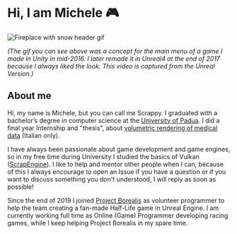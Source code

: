 # Hi, I am Michele 🎮

![Fireplace with snow header gif](https://github.com/ScrappyCocco/ScrappyCocco/blob/master/fireplace.gif?raw=true)

*(The gif you can see above was a concept for the main menu of a game I made in Unity in mid-2016. I later remade it in Unreal4 at the end of 2017 because I always liked the look. This video is captured from the Unreal Version.)*

## About me

Hi, my name is Michele, but you can call me Scrappy.
I graduated with a bachelor’s degree in computer science at the [University of Padua](https://www.unipd.it/en/). I did a final year Internship and "thesis", about [volumetric rendering of medical data](https://github.com/ScrappyCocco/StageETesi) (Italian only).

I have always been passionate about game development and game engines, so in my free time during University I studied the basics of Vulkan ([ScrapEngine](https://github.com/ScrappyCocco/ScrapEngine)). I like to help and mentor other people when I can, because of this I always encourage to open an Issue if you have a question or if you want to discuss something you don't understood, I will reply as soon as possible!

Since the end of 2019 I joined [Project Borealis](https://www.projectborealis.com/) as volunteer programmer to help the team creating a fan-made Half-Life game in Unreal Engine. I am currently working full time as Online (Game) Programmer developing racing games, while I keep helping Project Borealis in my spare time.
